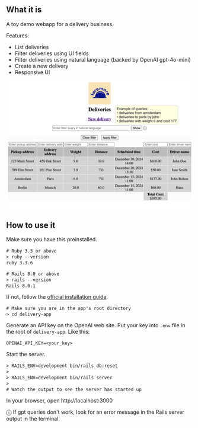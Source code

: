 ## What it is
A toy demo webapp for a delivery business.

Features:
- List deliveries
- Filter deliveries using UI fields
- Filter deliveries using natural language (backed by OpenAI gpt-4o-mini)
- Create a new delivery
- Responsive UI

![Example](index-page-demo.png)

## How to use it

Make sure you have this preinstalled.

```
# Ruby 3.3 or above
> ruby --version
ruby 3.3.6
```

```
# Rails 8.0 or above
> rails --version
Rails 8.0.1
```

If not, follow the [official installation guide]( https://guides.rubyonrails.org/install_ruby_on_rails.html).

```
# Make sure you are in the app's root directory
> cd delivery-app
```

Generate an API key on the OpenAI web site.
Put your key into `.env` file in the root of `delivery-app`. Like this:
```
OPENAI_API_KEY=<your_key>
```

Start the server.
```
> RAILS_ENV=development bin/rails db:reset
>
> RAILS_ENV=development bin/rails server
>
# Watch the output to see the server has started up
```

In your browser, open http://localhost:3000

&#9432; If gpt queries don't work, look for an error message in the Rails server output in the terminal.
